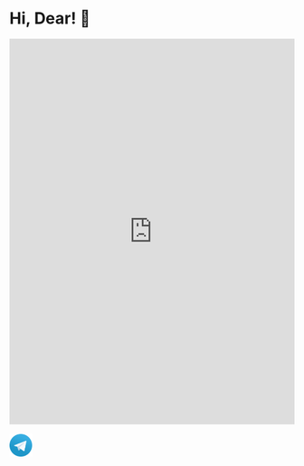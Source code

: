 # Hi, Dear! 👋

<div style="padding-top:41.200%;position:relative;"><iframe src="https://gifer.com/embed/3kkm" width="100%" height="100%" style='position:absolute;top:0;left:0;' frameBorder="0" allowFullScreen></iframe>
<iframe src="https://gifer.com/embed/3kkm" width=480 height=197.760 frameBorder="0" allowFullScreen></iframe><p><a href="https://gifer.com">через GIFER</a></p>
</br>
</br>

## Skills and Tools
[<img align="left" alt="PHP" width="40px" src="https://raw.githubusercontent.com/github/explore/80688e429a7d4ef2fca1e82350fe8e3517d3494d/topics/javascript/javascript.png" />][JS]
[<img align="left" alt="PHP" width="40px" src="https://voyager.postman.com/logo/postman-logo-icon-orange.svg" />][Postman]



</br>
</br>
</br>
</br>

## Follow me:
[<img align="left" alt="PHP" width="40px" src="https://raw.githubusercontent.com/github/explore/80688e429a7d4ef2fca1e82350fe8e3517d3494d/topics/telegram/telegram.png" />][Telegram]


[JS]: https://github.com/VladislavVoronin/Ksendzov_group_27/tree/main/JS
[Postman]: https://github.com/VladislavVoronin/Ksendzov_group_27/tree/main/Postman




[Telegram]: https://t.me/vlad9710